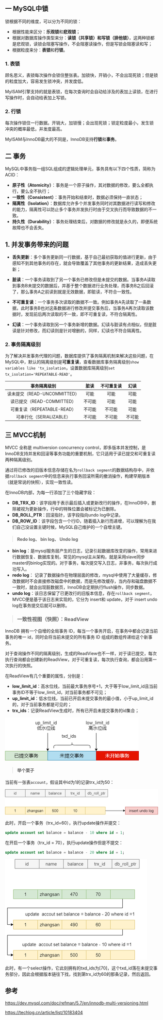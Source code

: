

## 一 MySQL中锁

锁根据不同的维度，可以分为不同的锁：

- 根据性能来区分：**乐观锁**和**悲观锁**；
- 根据对数据库操作类型来分：**读锁（共享锁）**和**写锁（排他锁）**，这两种锁都是悲观锁，读锁会阻塞写操作，不会阻塞读操作，但是写锁会阻塞读和写；
- 根据粒度来分：**表锁**和**行锁**。



### 1. 表锁

顾名思义，表锁每次操作会锁住整张表。加锁快，开销小，不会出现死锁；但是锁的粒度加大，容易发生锁冲突，并发度低。

MyISAM引擎支持的就是表锁，在每次查询时会自动给涉及的表加上读锁，在进行写操作时，会自动给表加上写锁。



### 2. 行锁

每次操作锁住一行数据。开销大，加锁慢；会出现死锁；锁定粒度最小，发生锁 冲突的概率最低，并发度最高。

MyISAM与InnoDB最大的不同是，InnoDB支持**行锁**和**事务**。



## 二 事务

MySQL中事务指一组SQL组成的逻辑处理单元，事务具有以下四个性质，简称为ACID：

- **原子性（Atomicity）**：事务是一个原子操作，其对数据的修改，要么全都执行，要么全不执行；
- **一致性（Consistent）**：事务开始和结束时，数据必须保持一直状态；
- **隔离性（Isolation）**：数据库允许多个并发事务同时对其数据进行读写和修改的能力，隔离性可以防止多个事务并发执行时由于交叉执行而导致数据的不一致。
- **持久性（Durability）**：事务处理结束后，对数据的修改就是永久的，即便系统故障也不会丢失。



## 1. 并发事务带来的问题

- **丢失更新**：多个事务更新同一行数据，基于自己最初获取的值进行更新，由于感知不到其他事务的存在，就会导致覆盖了其他事务的更新结果，造成丢失更新；

- **脏读**：一个事务读取到了另一个事务已修改但是未提交的数据。当事务A读取到事务B未提交的数据后，并基于整个数据进行业务处理，而事务B之后回滚了，那么事务A之前读到就是无效数据，即脏读，不符合一致性。
- **不可重复读**：一个事务多次读取的数据不一致。例如事务A先读取了一条数据，此时事务B也对这条数据进行修改并提交事务后，当事务A再次读取该数据时，发现前后两次读取的不一致，即不可重复读，不符合隔离性。
- **幻读**：一个事务读取到另一个事务新增的数据。幻读与脏读有点相似，但是脏读是针对修改，而幻读则是针对增删的，同样，幻读也不符合隔离性。



### 2. 事务隔离级别

为了解决并发事务代理的问题，数据库提供了事务隔离机制来解决这些问题，在MySQL中，默认的隔离级别是**可重复读**，查看数据库事务隔离级别`show variables like 'tx_isolation`，设置数据库隔离级别`set tx_isolation='REPEATABLE-READ'`。

|         事务隔离级别         |  脏读  | 不可重复读 |  幻读  |
| :--------------------------: | :----: | :--------: | :----: |
| 读未提交（READ-UNCOMMITTED） |  可能  |    可能    |  可能  |
|  读已提交（READ-COMMITTED）  | 不可能 |    可能    |  可能  |
| 可重复读（REPEATABLE-READ）  | 不可能 |   不可能   |  可能  |
|   可串行化（SERIALIZABLE）   | 不可能 |   不可能   | 不可能 |



## 三 MVCC机制

MVCC 全称是 multiversion concurrency control，即多版本并发控制，是InnoDB支持并发和回滚等事务功能的重要机制，它只适用于读已提交和可重复读两种隔离级别。

通过将已修改的旧版本信息存储在名为`rollback segment`的数据结构存中，并依据`rollback segment`中的信息来执行事务回滚所需的撤消操作，构建早期版本（就是常说的快照），实现一致性读。

在InnoDB内部，为每一行添加了三个隐藏字段：

- **DB_TRX_ID**：该字段用于表示最后插入或更新改行的操作，在InnoDB中，删除被视为更新操作，行中的特殊位置会被标记为已删除。
- **DB_ROLL_PTR**：回滚指针，该字段指向undo log中记录。
- **DB_ROW_ID**：该字段包含一个行ID，随着插入新行而递增，可以理解为在我们自己没设置主键时候，MySQL自己维护的一个自增主键。



> #### Redo log、 bin log、 Undo log

- **bin log**：是mysql服务层产生的日志，记录引起数据库改变的操作，常用来进行数据恢复、数据库复制，常见的mysql主从架构，就是采用slave同步master的binlog实现的。对于事务，每次提交写入日志，非事务，每次执行成功写入。
- **redo log**： 记录了数据操作在物理层面的修改，mysql中使用了大量缓存，修改数据时不会直接修改磁盘中的数据，而是先修改缓存，当内存和磁盘数据不一致时，就会出现脏数据页，InnoDB会定期执行flush操作，同步数据。
- **undo log**：该日志保留了已更改行的旧版本信息，存在`rollback segment`，MVCC便是基于该日志来实现的，它分为 insert和 update，对于 insert undo log在事务提交后就可以删除。



> ### 一致性视图（快照）：ReadView

InnoDB 拥有一个自增的全局事务 ID，每当一个事务开启，在事务中都会记录当前事务的唯一 id，同时会将当前未提交的所有事务 ID 组成的数组传递给这个新事务。

对于查询操作不同的隔离级别，生成的ReadView也不一样，对于读已提交，每次执行查询都会创建新的ReadView，对于可重复读，每次执行查询，都会沿用第一次执行的快照。

在ReadView有几个重要的属性，分别是：

- **low_limit_id**：高水位线，当前最大事务序号+1，大于等于low_limit_id且当前事务ID不等于low_limit_id，对当前事务都不可见；
- **up_limit_id**：低水位线，当前已开启未提交事务的最小值，小于up_limit_id的，对于当前事务都是可见的；
- **trx_ids**：记录ReadView生成时，所有已开启未提交事务的id集合；

![](..\images\mysql\read_view.png)







> #### 举个栗子

当前有一张表`account`，假设其中id为1的记录trx_id为50：

![](..\images\mysql\mvcc1.png) 

此时，开启一个事务（trx_id=60），执行update操作并提交：

```sql
update account set balance = balance - 10 where id = 1;
```

在开启一个事务（trx_id = 70），执行update操作但是不提交：

```sql
update account set balance = balance - 20 where id = 1;
```

![](..\images\mysql\mvcc2.png)  

此时，有一个select操作，它此刻拥有的txd_ids为[70]，这个txd_id落在未提交事务部分，因此会根据版本链往下找，找到第trx_id为60的那条记录，然后返回。





## 参考

https://dev.mysql.com/doc/refman/5.7/en/innodb-multi-versioning.html

https://techlog.cn/article/list/10183404